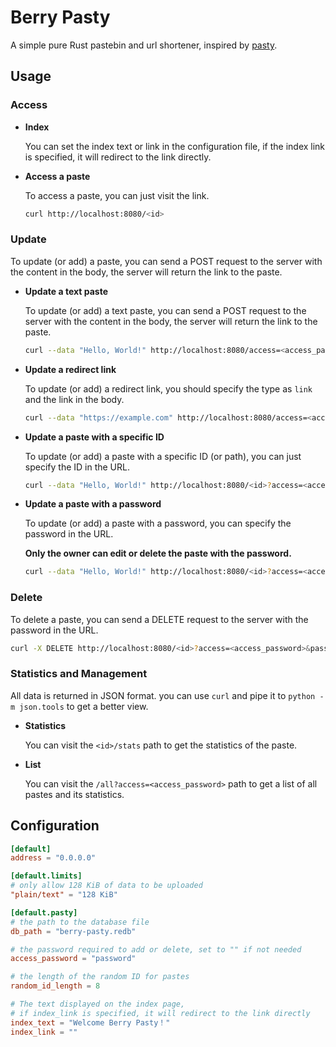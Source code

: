 # Berry Pasty

A simple pure Rust pastebin and url shortener, inspired by [pasty](https://github.com/darkyzhou/pasty).

## Usage

### Access

- **Index**

    You can set the index text or link in the configuration file, if the index link is specified, it will redirect to the link directly.

- **Access a paste**

    To access a paste, you can just visit the link.

    ```bash
    curl http://localhost:8080/<id>
    ```

### Update

To update (or add) a paste, you can send a POST request to the server with the content in the body, the server will return the link to the paste.

- **Update a text paste**

    To update (or add) a text paste, you can send a POST request to the server with the content in the body, the server will return the link to the paste.

    ```bash
    curl --data "Hello, World!" http://localhost:8080/access=<access_password>
    ```

- **Update a redirect link**

    To update (or add) a redirect link, you should specify the type as `link` and the link in the body.

    ```bash
    curl --data "https://example.com" http://localhost:8080/access=<access_password>&type=link
    ```

- **Update a paste with a specific ID**

    To update (or add) a paste with a specific ID (or path), you can just specify the ID in the URL.

    ```bash
    curl --data "Hello, World!" http://localhost:8080/<id>?access=<access_password>
    ```

- **Update a paste with a password**

    To update (or add) a paste with a password, you can specify the password in the URL.

    **Only the owner can edit or delete the paste with the password.**

    ```bash
    curl --data "Hello, World!" http://localhost:8080/<id>?access=<access_password>&password=<password>
    ```

### Delete

To delete a paste, you can send a DELETE request to the server with the password in the URL.

```bash
curl -X DELETE http://localhost:8080/<id>?access=<access_password>&password=<password>
```

### Statistics and Management

All data is returned in JSON format. you can use `curl` and pipe it to `python -m json.tools` to get a better view.

- **Statistics**

    You can visit the `<id>/stats` path to get the statistics of the paste.

- **List**

    You can visit the `/all?access=<access_password>` path to get a list of all pastes and its statistics.

## Configuration

```toml
[default]
address = "0.0.0.0"

[default.limits]
# only allow 128 KiB of data to be uploaded
"plain/text" = "128 KiB"

[default.pasty]
# the path to the database file
db_path = "berry-pasty.redb"

# the password required to add or delete, set to "" if not needed
access_password = "password"

# the length of the random ID for pastes
random_id_length = 8

# The text displayed on the index page,
# if index_link is specified, it will redirect to the link directly
index_text = "Welcome Berry Pasty！"
index_link = ""
```

